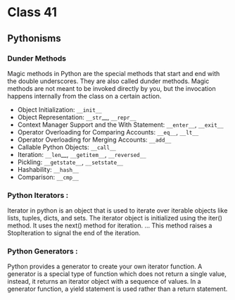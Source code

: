 # Class 41
## Pythonisms

### Dunder Methods

Magic methods in Python are the special methods that start and end with the double underscores. They are also called dunder methods. Magic methods are not meant to be invoked directly by you, but the invocation happens internally from the class on a certain action.

- Object Initialization: `__init__`
- Object Representation: `__str`__, `__repr__`
- Context Manager Support and the With Statement: `__enter__`, `__exit__`
- Operator Overloading for Comparing Accounts: `__eq__`, `__lt__`
- Operator Overloading for Merging Accounts: `__add__`
- Callable Python Objects: `__call__`
- Iteration: `__len`__, `__getitem__`, `__reversed__`
- Pickling: `__getstate__`, `__setstate__`
- Hashability: `__hash__`
- Comparison: `__cmp__`

### Python Iterators :

Iterator in python is an object that is used to iterate over iterable objects like lists, tuples, dicts, and sets. The iterator object is initialized using the iter() method. It uses the next() method for iteration. ... This method raises a StopIteration to signal the end of the iteration.

### Python Generators :

Python provides a generator to create your own iterator function. A generator is a special type of function which does not return a single value, instead, it returns an iterator object with a sequence of values. In a generator function, a yield statement is used rather than a return statement.